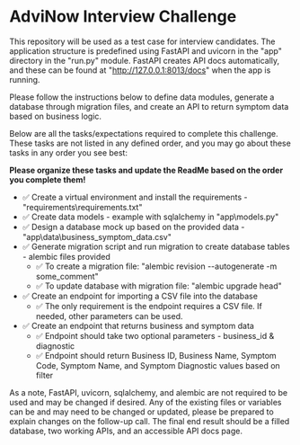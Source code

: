 # AdviNow Interview Challenge
This repository will be used as a test case for interview candidates. The application structure is predefined using FastAPI and uvicorn in the "app" directory in the "run.py" module. 
FastAPI creates API docs automatically, and these can be found at "http://127.0.0.1:8013/docs" when the app is running.

Please follow the instructions below to define data modules, generate a database through migration files, and create an API to return symptom data based on business logic.

Below are all the tasks/expectations required to complete this challenge. These tasks are not listed in any defined order, and you may go about these tasks in any order you see best:

**Please organize these tasks and update the ReadMe based on the order you complete them!**

- ✅ Create a virtual environment and install the requirements - "requirements\requirements.txt"
- ✅ Create data models - example with sqlalchemy in "app\models.py" 
- ✅ Design a database mock up based on the provided data - "app\data\business_symptom_data.csv"
- ✅ Generate migration script and run migration to create database tables - alembic files provided
  - ✅ To create a migration file: "alembic revision --autogenerate -m some_comment"
  - ✅ To update database with migration file: "alembic upgrade head"
- ✅ Create an endpoint for importing a CSV file into the database 
  - ✅ The only requirement is the endpoint requires a CSV file. If needed, other parameters can be used.
- ✅ Create an endpoint that returns business and symptom data
  - ✅ Endpoint should take two optional parameters - business_id & diagnostic
  - ✅ Endpoint should return Business ID, Business Name, Symptom Code, Symptom Name, and Symptom Diagnostic values based on filter

As a note, FastAPI, uvicorn, sqlalchemy, and alembic are not required to be used and may be changed if desired. 
Any of the existing files or variables can be and may need to be changed or updated, please be prepared to explain changes on the follow-up call.
The final end result should be a filled database, two working APIs, and an accessible API docs page.
